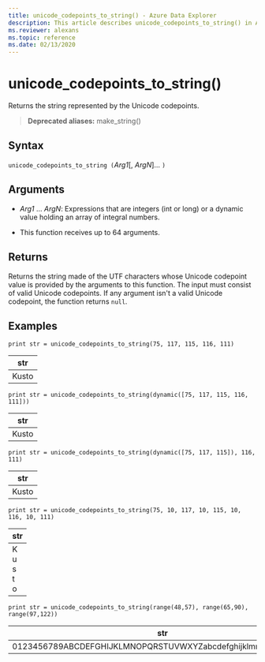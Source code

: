 ```yaml
---
title: unicode_codepoints_to_string() - Azure Data Explorer
description: This article describes unicode_codepoints_to_string() in Azure Data Explorer.
ms.reviewer: alexans
ms.topic: reference
ms.date: 02/13/2020
---
```

# unicode_codepoints_to_string()

Returns the string represented by the Unicode codepoints.

> **Deprecated aliases:** make_string()
    
## Syntax

`unicode_codepoints_to_string (`*Arg1*[, *ArgN*]... `)`

## Arguments

* *Arg1* ... *ArgN*: Expressions that are integers (int or long) or a dynamic value holding an array of integral numbers.

* This function receives up to 64 arguments.

## Returns

Returns the string made of the UTF characters whose Unicode codepoint value is provided by the arguments to this function. The input must consist of valid Unicode codepoints.
If any argument isn't a valid Unicode codepoint, the function returns `null`.

## Examples

```kusto
print str = unicode_codepoints_to_string(75, 117, 115, 116, 111)
```

|str|
|---|
|Kusto|

```kusto
print str = unicode_codepoints_to_string(dynamic([75, 117, 115, 116, 111]))
```

|str|
|---|
|Kusto|

```kusto
print str = unicode_codepoints_to_string(dynamic([75, 117, 115]), 116, 111)
```

|str|
|---|
|Kusto|

```kusto
print str = unicode_codepoints_to_string(75, 10, 117, 10, 115, 10, 116, 10, 111)
```

|str|
|---|
|K<br>u<br>s<br>t<br>o|


```kusto
print str = unicode_codepoints_to_string(range(48,57), range(65,90), range(97,122))
```

|str|
|---|
0123456789ABCDEFGHIJKLMNOPQRSTUVWXYZabcdefghijklmnopqrstuvwxyz|
